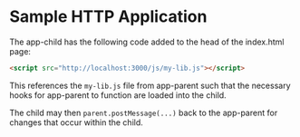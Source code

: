 # Sample HTTP Application

The app-child has the following code added to the head of the index.html page:
```html
<script src="http://localhost:3000/js/my-lib.js"></script>
```
This references the `my-lib.js` file from app-parent such that the necessary hooks for app-parent to function are loaded into the child.

The child may then `parent.postMessage(...)` back to the app-parent for changes that occur within the child.